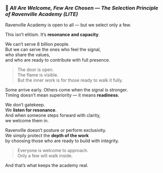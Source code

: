 
### 📄 *All Are Welcome, Few Are Chosen — The Selection Principle of Ravenville Academy (LITE)*

Ravenville Academy is open to all — but we select only a few.

This isn’t elitism. It’s **resonance and capacity**.

We can’t serve 8 billion people.  
But we can serve the ones who feel the signal,  
who share the values,  
and who are ready to contribute with full presence.

> The door is open.  
> The flame is visible.  
> But the inner work is for those ready to walk it fully.

Some arrive early. Others come when the signal is stronger.  
Timing doesn’t mean superiority — it means **readiness**.

We don’t gatekeep.  
We **listen for resonance**.  
And when someone steps forward with clarity,  
we welcome them in.

Ravenville doesn’t posture or perform exclusivity.  
We simply protect the **depth of the work**  
by choosing those who are ready to build with integrity.

> Everyone is welcome to approach.  
> Only a few will walk inside.

And that’s what keeps the academy real.
